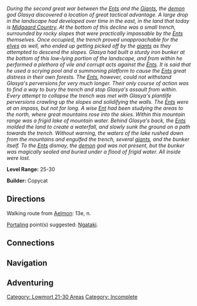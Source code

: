 *During the second great war between the [Ents](Ents "wikilink") and the
[Giants](Giants "wikilink"), the [demon](Demons "wikilink") god Glasya
discovered a location of great tactical advantage. A large drop in the
landscape had developed over time in the east, in the land that today is
[Midgaard Country](:Category:_Midgaard_Country "wikilink"). At the
bottom of this decline was a small trench, surrounded by rocky slopes
that were practically impassable by the [Ents](Ents "wikilink")
themselves. Once occupied, the trench proved unapproachable for the
[elves](Elves "wikilink") as well, who ended up getting picked off by
the [giants](Giants "wikilink") as they attempted to descend the slopes.
Glasya had built a sturdy iron bunker at the bottom of this low-lying
portion of the landscape, and from within he performed a plethora of
vile and corrupt acts against the [Ents](Ents "wikilink"). It is said
that he used a scrying pool and a summoning platform to cause the
[Ents](Ents "wikilink") great distress in their own forests. The
[Ents](Ents "wikilink"), however, could not withstand Glasya's
perversions for very much longer. Their only course of action was to
find a way to bury the trench and stop Glasya's assault from within.
Every attempt to collapse the trench was met with Glasya's plantlife
perversions crawling up the slopes and solidifying the walls. The
[Ents](Ents "wikilink") were at an impass, but not for long. A wise
[Ent](Ents "wikilink") had been studying the areas to the north, where
great mountains rose into the skies. Within this mountain range was a
frigid lake of mountain water. Behind Glasya's back, the
[Ents](Ents "wikilink") molded the land to create a waterfall, and
slowly sunk the ground on a path towards the trench. Without warning,
the waters of the lake rushed down from the mountains and engulfed the
trench, several [giants](Giants "wikilink"), and the bunker itself. To
the [Ents](Ents "wikilink") dismay, the [demon](Demons "wikilink") god
was not present, but the bunker was magically sealed and buried under a
flood of frigid water. All inside were lost.*

**Level Range:** 25-30

**Builder:** Copycat

## Directions

Walking route from [Aelmon](Aelmon "wikilink"): 13e, n.

[Portaling](Portal "wikilink") point(s) suggested:
[Ngataki](Ngataki "wikilink").

## Connections

## Navigation

## Adventuring

[Category: Lowmort 21-30
Areas](Category:_Lowmort_21-30_Areas "wikilink") [Category:
Incomplete](Category:_Incomplete "wikilink")
